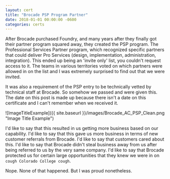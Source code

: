 ```yaml
---
layout: cert
title: "Brocade PSP Program Partner"
date: 2018-01-01 00:00:00 -0600
categories: certs
---
```


After Brocade purchased Foundry, and many years after they finally got their partner program squared away, they created the PSP program.  The Professional Services Partner program, which recognized specific partners that could deliver Pro Services (design, implementation, administration, integration).  This ended up being an 'invite only' list, you couldn't request access to it. The teams in various territories voted on which partners were allowed in on the list and I was extremely surprised to find out that we were invited.

It was also a requirement of the PSP entry to be technically vetted by technical staff at Brocade.  So somehow we passed and were given this.  The date on this post is made up because there isn't a date on this certificate and I can't remember when we received it.

![ImageTitleExample]({{ site.baseurl }}/images/Brocade_AC_PSP_Clean.png "Image Title Example")

I'd like to say that this resulted in us getting more business based on our capability.  I'd like to say that this gave us more business in terms of new customer referrals from Brocade.  I'd like to say that customers cared about this.  I'd like to say that Brocade didn't steal business away from us after being referred to us by the very same company.  I'd like to say that Brocade protected us for certain large opportunities that they knew we were in on `cough Colorado College cough`.

Nope.  None of that happened.  But I was proud nonetheless.